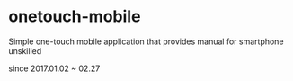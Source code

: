 # onetouch-mobile

Simple one-touch mobile application that provides manual for smartphone unskilled

since 2017.01.02 ~ 02.27

